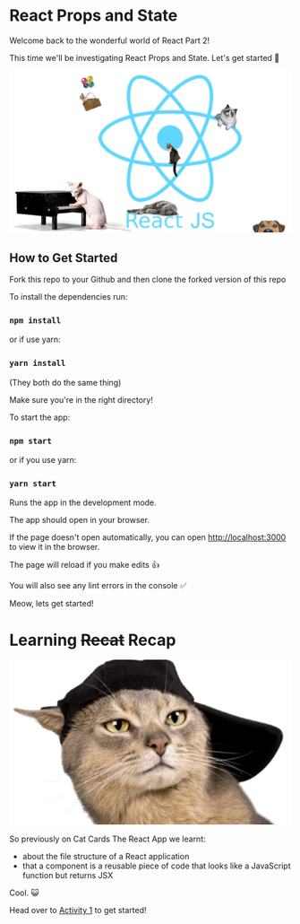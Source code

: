 # React Props and State

Welcome back to the wonderful world of React Part 2! 

This time we'll be investigating React Props and State. Let's get started 🙌

![React Atom](./public/catom-dog.png)

## How to Get Started

Fork this repo to your Github and then clone the forked version of this repo

To install the dependencies run:

### `npm install`

or if use yarn:

### `yarn install`

(They both do the same thing)

Make sure you're in the right directory!

To start the app:

### `npm start`

or if you use yarn:

### `yarn start`

Runs the app in the development mode.

The app should open in your browser.

If the page doesn't open automatically, you can open [http://localhost:3000](http://localhost:3000) to view it in the browser.

The page will reload if you make edits 👍

You will also see any lint errors in the console ✅

Meow, lets get started! 

# Learning ~~Recat~~ Recap

![Recap](./public/recat.png )

So previously on Cat Cards The React App we learnt:

- about the file structure of a React application
- that a component is a reusable piece of code that looks like a JavaScript function but returns JSX

Cool. 😺

Head over to [Activity 1](./activities/activity-1.md) to get started!
